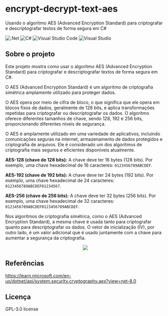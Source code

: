 # encrypt-decrypt-text-aes
Usando o algoritmo AES (Advanced Encryption Standard) para criptografar e descriptografar textos de forma segura em C#

![.Net](https://img.shields.io/badge/.NET-5C2D91?style=for-the-badge&logo=.net&logoColor=white)
![C#](https://img.shields.io/badge/c%23-%23239120.svg?style=for-the-badge&logo=c-sharp&logoColor=white)
![Visual Studio Code](https://img.shields.io/badge/Visual%20Studio%20Code-0078d7.svg?style=for-the-badge&logo=visual-studio-code&logoColor=white)
![Visual Studio](https://img.shields.io/badge/Visual%20Studio-5C2D91.svg?style=for-the-badge&logo=visual-studio&logoColor=white)

## Sobre o projeto
Este projeto mostra como usar o algoritmo AES (Advanced Encryption Standard) para criptografar e descriptografar textos de forma segura em C#.

O AES (Advanced Encryption Standard) é um algoritmo de criptografia simétrica amplamente utilizado para proteger dados.

O AES opera por meio de cifra de bloco, o que significa que ele opera em blocos fixos de dados, geralmente de 128 bits, e aplica transformações repetidas para criptografar ou descriptografar os dados. O algoritmo oferece diferentes tamanhos de chave, sendo 128, 192 e 256 bits, proporcionando diferentes níveis de segurança.

O AES é amplamente utilizado em uma variedade de aplicativos, incluindo comunicações seguras na internet, armazenamento de dados protegidos e criptografia de arquivos. Ele é considerado um dos algoritmos de criptografia mais seguros e eficientes disponíveis atualmente.

**AES-128 (chave de 128 bits):** A chave deve ter 16 bytes (128 bits).
Por exemplo, uma chave hexadecimal de 16 caracteres: <code>0123456789ABCDEF</code>.

**AES-192 (chave de 192 bits):** A chave deve ter 24 bytes (192 bits).
Por exemplo, uma chave hexadecimal de 24 caracteres: <code>0123456789ABCDEF01234567</code>.

**AES-256 (chave de 256 bits):** A chave deve ter 32 bytes (256 bits).
Por exemplo, uma chave hexadecimal de 32 caracteres: <code>0123456789ABCDEF0123456789ABCDEF</code>.

Nos algoritmos de criptografia simétrica, como o AES (Advanced Encryption Standard), a mesma chave é usada tanto para criptografar quanto para descriptografar os dados. O vetor de inicialização (IV), por outro lado, é um valor adicional que é usado juntamente com a chave para aumentar a segurança da criptografia.

<div align="center">
    <img src="https://github.com/jfs-dev/encrypt-decrypt-text-aes/assets/54154628/fe0dbb24-947c-4027-93dd-f5f26f65f378"</img>
</div>

## Referências
https://learn.microsoft.com/en-us/dotnet/api/system.security.cryptography.aes?view=net-8.0

## Licença
GPL-3.0 license
